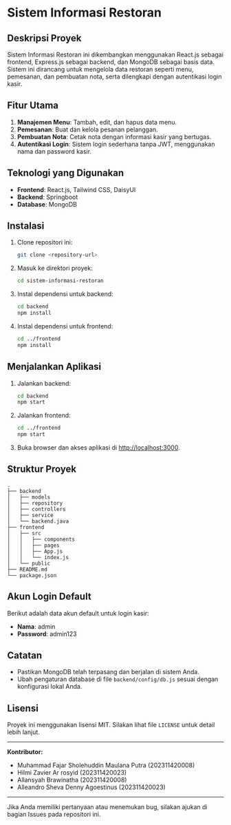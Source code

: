 # Sistem Informasi Restoran

## Deskripsi Proyek

Sistem Informasi Restoran ini dikembangkan menggunakan React.js sebagai frontend, Express.js sebagai backend, dan MongoDB sebagai basis data. Sistem ini dirancang untuk mengelola data restoran seperti menu, pemesanan, dan pembuatan nota, serta dilengkapi dengan autentikasi login kasir.

## Fitur Utama

1. **Manajemen Menu**: Tambah, edit, dan hapus data menu.
2. **Pemesanan**: Buat dan kelola pesanan pelanggan.
3. **Pembuatan Nota**: Cetak nota dengan informasi kasir yang bertugas.
4. **Autentikasi Login**: Sistem login sederhana tanpa JWT, menggunakan nama dan password kasir.

## Teknologi yang Digunakan

- **Frontend**: React.js, Tailwind CSS, DaisyUI
- **Backend**: Springboot
- **Database**: MongoDB

## Instalasi

1. Clone repositori ini:
   ```bash
   git clone <repository-url>
   ```
2. Masuk ke direktori proyek:
   ```bash
   cd sistem-informasi-restoran
   ```
3. Instal dependensi untuk backend:
   ```bash
   cd backend
   npm install
   ```
4. Instal dependensi untuk frontend:
   ```bash
   cd ../frontend
   npm install
   ```

## Menjalankan Aplikasi

1. Jalankan backend:
   ```bash
   cd backend
   npm start
   ```
2. Jalankan frontend:
   ```bash
   cd ../frontend
   npm start
   ```
3. Buka browser dan akses aplikasi di [http://localhost:3000](http://localhost:3000).

## Struktur Proyek

```
.
├── backend
│   ├── models
│   ├── repository
│   ├── controllers
│   ├── service
│   └── backend.java
├── frontend
│   ├── src
│   │   ├── components
│   │   ├── pages
│   │   ├── App.js
│   │   └── index.js
│   └── public
├── README.md
└── package.json
```

## Akun Login Default

Berikut adalah data akun default untuk login kasir:

- **Nama**: admin
- **Password**: admin123

## Catatan

- Pastikan MongoDB telah terpasang dan berjalan di sistem Anda.
- Ubah pengaturan database di file `backend/config/db.js` sesuai dengan konfigurasi lokal Anda.

## Lisensi

Proyek ini menggunakan lisensi MIT. Silakan lihat file `LICENSE` untuk detail lebih lanjut.

---

**Kontributor:**

- Muhammad Fajar Sholehuddin Maulana Putra (202311420008)
- Hilmi Zavier Ar rosyid (202311420023)
- Allansyah Brawinatha (202311420008)
- Alleandro Sheva Denny Agoestinus (202311420023)

---

Jika Anda memiliki pertanyaan atau menemukan bug, silakan ajukan di bagian Issues pada repositori ini.

